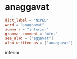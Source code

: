 # anaggavat

``` toml
dict_label = "NCPED"
word = "anaggavat"
summary = "inferior"
grammar_comment = "mfn."
see_also = ["aggavat"]
also_written_as = ["anaggavat"]
```

inferior

